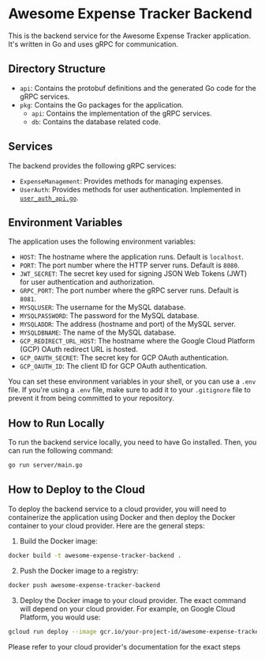 # Awesome Expense Tracker Backend

This is the backend service for the Awesome Expense Tracker application. It's written in Go and uses gRPC for communication.

## Directory Structure

- `api`: Contains the protobuf definitions and the generated Go code for the gRPC services.
- `pkg`: Contains the Go packages for the application.
  - `api`: Contains the implementation of the gRPC services.
  - `db`: Contains the database related code.

## Services

The backend provides the following gRPC services:

- `ExpenseManagement`: Provides methods for managing expenses.
- `UserAuth`: Provides methods for user authentication. Implemented in [`user_auth_api.go`](..\awesome-expense-tracker-backend\pkg\api\user_auth_api.go).

## Environment Variables

The application uses the following environment variables:

- `HOST`: The hostname where the application runs. Default is `localhost`.
- `PORT`: The port number where the HTTP server runs. Default is `8080`.
- `JWT_SECRET`: The secret key used for signing JSON Web Tokens (JWT) for user authentication and authorization.
- `GRPC_PORT`: The port number where the gRPC server runs. Default is `8081`.
- `MYSQLUSER`: The username for the MySQL database.
- `MYSQLPASSWORD`: The password for the MySQL database.
- `MYSQLADDR`: The address (hostname and port) of the MySQL server.
- `MYSQLDBNAME`: The name of the MySQL database.
- `GCP_REDIRECT_URL_HOST`: The hostname where the Google Cloud Platform (GCP) OAuth redirect URL is hosted.
- `GCP_OAUTH_SECRET`: The secret key for GCP OAuth authentication.
- `GCP_OAUTH_ID`: The client ID for GCP OAuth authentication.

You can set these environment variables in your shell, or you can use a `.env` file. If you're using a `.env` file, make sure to add it to your `.gitignore` file to prevent it from being committed to your repository.

## How to Run Locally

To run the backend service locally, you need to have Go installed. Then, you can run the following command:

```sh
go run server/main.go
```

## How to Deploy to the Cloud

To deploy the backend service to a cloud provider, you will need to containerize the application using Docker and then deploy the Docker container to your cloud provider. Here are the general steps:

1. Build the Docker image:

```sh
docker build -t awesome-expense-tracker-backend .
```

2. Push the Docker image to a registry:

```sh
docker push awesome-expense-tracker-backend
```

3. Deploy the Docker image to your cloud provider. The exact command will depend on your cloud provider. For example, on Google Cloud Platform, you would use:

```sh
gcloud run deploy --image gcr.io/your-project-id/awesome-expense-tracker-backend
```

Please refer to your cloud provider's documentation for the exact steps
